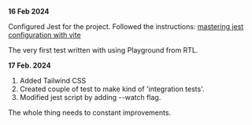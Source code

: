 **16 Feb 2024**

Configured Jest for the project.
Followed the instructions: 
[mastering jest configuration with vite](https://dev.to/shmbajaj/mastering-jest-configuration-for-react-typescript-projects-with-vite-a-step-by-step-guide-4k4b)

The very first test written with using Playground from RTL.


**17 Feb. 2024**



1. Added Tailwind CSS
2. Created couple of test to make kind of 'integration tests'.
3. Modified jest script by adding --watch flag.

The whole thing needs to constant improvements.
